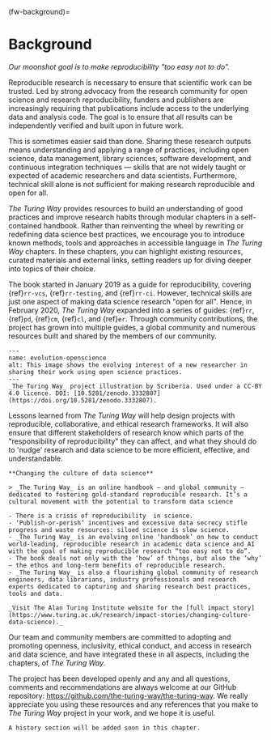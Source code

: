 (fw-background)=
# Background

_Our moonshot goal is to make reproducibility "too easy not to do"._

Reproducible research is necessary to ensure that scientific work can be trusted.
Led by strong advocacy from the research community for open science and research reproducibility, funders and publishers are increasingly requiring that publications include access to the underlying data and analysis code.
The goal is to ensure that all results can be independently verified and built upon in future work.

This is sometimes easier said than done. Sharing these research outputs means understanding and applying a range of practices, including open science, data management, library sciences, software development, and continuous integration techniques — skills that are not widely taught or expected of academic researchers and data scientists.
Furthermore, technical skill alone is not sufficient for making research reproducible and open for all.

_The Turing Way_ provides resources to build an understanding of good practices and improve research habits through modular chapters in a self-contained handbook.
Rather than reinventing the wheel by rewriting or redefining data science best practices, we encourage you to introduce known methods, tools and approaches in accessible language in _The Turing Way_ chapters.
In these chapters, you can highlight existing resources, curated materials and external links, setting readers up for diving deeper into topics of their choice.

The book started in January 2019 as a guide for reproducibility, covering {ref}`rr-vcs`, {ref}`rr-testing`, and {ref}`rr-ci`.
However, technical skills are just one aspect of making data science research "open for all".
Hence, in February 2020, _The Turing Way_ expanded into a series of guides: {ref}`rr`, {ref}`pd`, {ref}`cm`, {ref}`cl`, and {ref}`er`.
Through community contributions, the project has grown into multiple guides, a global community and numerous resources built and shared by the members of our community.

```{figure} ../../figures/evolution-openscience.*
---
name: evolution-openscience
alt: This image shows the evolving interest of a new researcher in sharing their work using open science practices.
---
_The Turing Way_ project illustration by Scriberia. Used under a CC-BY 4.0 licence. DOI: [10.5281/zenodo.3332807](https://doi.org/10.5281/zenodo.3332807).
```

Lessons learned from _The Turing Way_ will help design projects with reproducible, collaborative, and ethical research frameworks.
It will also ensure that different stakeholders of research know which parts of the "responsibility of reproducibility" they can affect, and what they should do to 'nudge' research and data science to be more efficient, effective, and understandable.

```{admonition} Highlights from the First Impact Story from 2019
**Changing the culture of data science**

> _The Turing Way_ is an online handbook – and global community – dedicated to fostering gold-standard reproducible research. It’s a cultural movement with the potential to transform data science

- There is a crisis of reproducibility  in science. 
- ‘Publish-or-perish’ incentives and excessive data secrecy stifle progress and waste resources: siloed science is slow science. 
- _The Turing Way_ is an evolving online ‘handbook’ on how to conduct world-leading, reproducible research in academic data science and AI with the goal of making reproducible research “too easy not to do”.  
- The book deals not only with the ‘how’ of things, but also the ‘why’ – the ethos and long-term benefits of reproducible research.
- _The Turing Way_ is also a flourishing global community of research engineers, data librarians, industry professionals and research experts dedicated to capturing and sharing research best practices, tools and data.

_Visit The Alan Turing Institute website for the [full impact story](https://www.turing.ac.uk/research/impact-stories/changing-culture-data-science)._
```

Our team and community members are committed to adopting and promoting openness, inclusivity, ethical conduct, and access in research and data science, and have integrated these in all aspects, including the chapters, of _The Turing Way_.

The project has been developed openly and any and all questions, comments and recommendations are always welcome at our GitHub repository: https://github.com/the-turing-way/the-turing-way.
We really appreciate you using these resources and any references that you make to _The Turing Way_ project in your work, and we hope it is useful.

```{note}
A history section will be added soon in this chapter.
```
